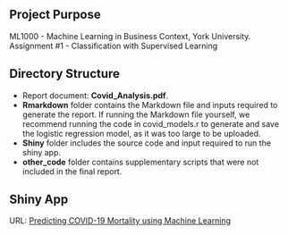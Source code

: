 ## Project Purpose
ML1000 - Machine Learning in Business Context, York University. 
Assignment #1 - Classification with Supervised Learning

## Directory Structure
* Report document: **Covid_Analysis.pdf**.  
* **Rmarkdown** folder contains the Markdown file and inputs required to generate the report. If running the Markdown file yourself, we recommend running the code in covid_models.r to generate and save the logistic regression model, as it was too large to be uploaded.
* **Shiny** folder includes the source code and input required to run the shiny app.
* **other_code** folder contains supplementary scripts that were not included in the final report.

## Shiny App
URL: [Predicting COVID-19 Mortality using Machine Learning](https://sean-z.shinyapps.io/covid_analysis/)
